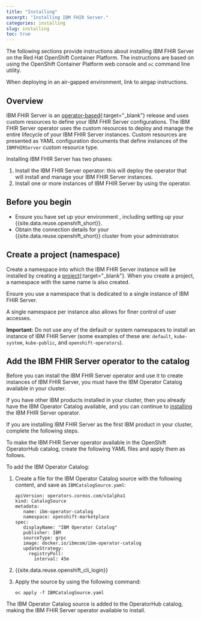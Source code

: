 ```yaml
---
title: "Installing"
excerpt: "Installing IBM FHIR Server."
categories: installing
slug: installing
toc: true
---
```


The following sections provide instructions about installing IBM FHIR Server on the Red Hat OpenShift Container Platform. The instructions are based on using the OpenShift Container Platform web console and `oc` command line utility.

When deploying in an air-gapped environment, link to airgap instructions.


## Overview

 IBM FHIR Server is an [operator-based](https://kubernetes.io/docs/concepts/extend-kubernetes/operator/){:target="_blank"} release and uses custom resources to define your IBM FHIR Server configurations. The IBM FHIR Server operator uses the custom resources to deploy and manage the entire lifecycle of your IBM FHIR Server instances. Custom resources are presented as YAML configuration documents that define instances of the `IBMFHIRServer` custom resource type.

Installing IBM FHIR Server has two phases:

1. Install the IBM FHIR Server operator: this will deploy the operator that will install and manage your IBM FHIR Server instances.
2. Install one or more instances of IBM FHIR Server by using the operator.

## Before you begin

- Ensure you have set up your environment , including setting up your {{site.data.reuse.openshift_short}}.
- Obtain the connection details for your {{site.data.reuse.openshift_short}} cluster from your administrator.

## Create a project (namespace)

Create a namespace into which the IBM FHIR Server instance will be installed by creating a [project](https://docs.openshift.com/container-platform/4.6/applications/projects/working-with-projects.html){:target="_blank"}.
When you create a project, a namespace with the same name is also created.

Ensure you use a namespace that is dedicated to a single instance of IBM FHIR Server.

A single namespace per instance also allows for finer control of user accesses.

**Important:** Do not use any of the default or system namespaces to install an instance of IBM FHIR Server (some examples of these are: `default`, `kube-system`, `kube-public`, and `openshift-operators`).

## Add the IBM FHIR Server operator to the catalog

Before you can install the IBM FHIR Server operator and use it to create instances of IBM FHIR Server, you must have the IBM Operator Catalog available in your cluster.

If you have other IBM products installed in your cluster, then you already have the IBM Operator Catalog available, and you can continue to [installing](#install-the-event-streams-operator) the IBM FHIR Server operator.

If you are installing IBM FHIR Server as the first IBM product in your cluster, complete the following steps.

To make the IBM FHIR Server operator available in the OpenShift OperatorHub catalog, create the following YAML files and apply them as  follows.

To add the IBM Operator Catalog:

1. Create a file for the IBM Operator Catalog source with the following content, and save as `IBMCatalogSource.yaml`:

   ```
   apiVersion: operators.coreos.com/v1alpha1
   kind: CatalogSource
   metadata:
      name: ibm-operator-catalog
      namespace: openshift-marketplace
   spec:
      displayName: "IBM Operator Catalog"
      publisher: IBM
      sourceType: grpc
      image: docker.io/ibmcom/ibm-operator-catalog
      updateStrategy:
        registryPoll:
          interval: 45m
   ```
2. {{site.data.reuse.openshift_cli_login}}
3. Apply the source by using the following command:

   `oc apply -f IBMCatalogSource.yaml`

The IBM Operator Catalog source is added to the OperatorHub catalog, making the IBM FHIR Server operator available to install.


